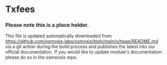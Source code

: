 # Txfees

### Please note this is a place holder.
This file is updated automatically downloaded from https://github.com/osmosis-labs/osmosis/blob/main/x/twap/README.md via a git action during the build process and publishes the latest into our official documentation. If you would like to update module's documentation please do so in the osmsosis repo. 